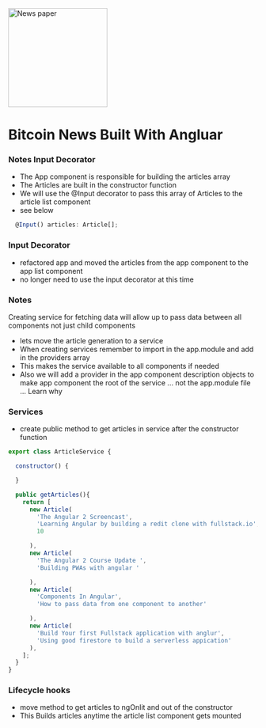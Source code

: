 
  <img align="center" src="https://firebasestorage.googleapis.com/v0/b/client-management-111c5.appspot.com/o/smallPaper.png?alt=media&token=dc4fb6ca-0959-4773-9a98-ed24ae7eaa15" alt="News paper" width="200">


 # Bitcoin News Built With Angluar 

 ### Notes Input Decorator 
  - The App component is responsible for building the articles array 
  - The Articles are built in the constructor function 
  - We will use the @Input decorator to pass this array of Articles to the article list component 
  - see below 
  
``` javascript 
  @Input() articles: Article[];
```

### Input Decorator 
- refactored app and moved the articles from the app component to the app list component 
- no longer need to use the input decorator at this time 


### Notes 
Creating service for fetching data will allow up to pass data between all components not just child components 
  - lets move the article generation to a service
  - When creating services remember to import in the app.module and add in the providers array 
  - This makes the service available to all components if needed 
  - Also we will add a provider in the app component description objects to make app component the root of the service ... not the app.module file ... Learn why 

### Services
  - create public method to get articles in service after the constructor function 
``` javascript 
export class ArticleService {

  constructor() { 

  }

  public getArticles(){
    return [
      new Article(
        'The Angular 2 Screencast',
        'Learning Angular by building a redit clone with fullstack.io',
        10

      ),
      new Article(
        'The Angular 2 Course Update ',
        'Building PWAs with angular '

      ),
      new Article(
        'Components In Angular',
        'How to pass data from one component to another'

      ),
      new Article(
        'Build Your first Fullstack application with anglur',
        'Using good firestore to build a serverless appication'
      ),
    ];
  }
}

```

### Lifecycle hooks 
- move method to get articles to ngOnIit and out of the constructor 
- This Builds articles anytime the article list component gets mounted 



